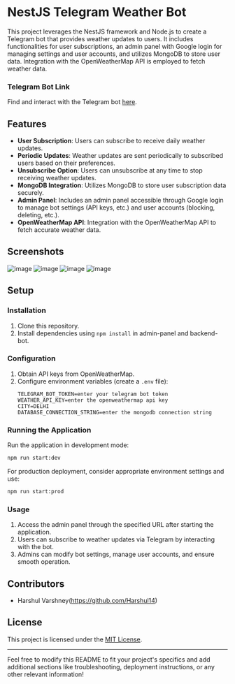 # NestJS Telegram Weather Bot

This project leverages the NestJS framework and Node.js to create a Telegram bot that provides weather updates to users. It includes functionalities for user subscriptions, an admin panel with Google login for managing settings and user accounts, and utilizes MongoDB to store user data. Integration with the OpenWeatherMap API is employed to fetch weather data.

### Telegram Bot Link

Find and interact with the Telegram bot [here](https://t.me/Harshul_AST_Weatherbot).

## Features

- **User Subscription**: Users can subscribe to receive daily weather updates.
- **Periodic Updates**: Weather updates are sent periodically to subscribed users based on their preferences.
- **Unsubscribe Option**: Users can unsubscribe at any time to stop receiving weather updates.
- **MongoDB Integration**: Utilizes MongoDB to store user subscription data securely.
- **Admin Panel**: Includes an admin panel accessible through Google login to manage bot settings (API keys, etc.) and user accounts (blocking, deleting, etc.).
- **OpenWeatherMap API**: Integration with the OpenWeatherMap API to fetch accurate weather data.

## Screenshots
![image](https://github.com/Harshul14/Harshul-Weather-BOT-AST-Consulting/assets/71930077/af52babf-58b0-4c8a-bb13-5457656adb2c)
![image](https://github.com/Harshul14/Harshul-Weather-BOT-AST-Consulting/assets/71930077/823f9b5a-3489-4cbb-9d97-b0b93f329884)
![image](https://github.com/Harshul14/Harshul-Weather-BOT-AST-Consulting/assets/71930077/1a75b0ae-280c-4bdd-8f22-4292cce7885f)
![image](https://github.com/Harshul14/Harshul-Weather-BOT-AST-Consulting/assets/71930077/7888e7e4-1666-4482-b5a2-18261611b2f4)


## Setup

### Installation

1. Clone this repository.
2. Install dependencies using `npm install` in admin-panel and backend-bot.

### Configuration

1. Obtain API keys from OpenWeatherMap.
2. Configure environment variables (create a `.env` file):
   ```
   TELEGRAM_BOT_TOKEN=enter your telegram bot token
   WEATHER_API_KEY=enter the openweathermap api key
   CITY=DELHI
   DATABASE_CONNECTION_STRING=enter the mongodb connection string
   ```
   
### Running the Application

Run the application in development mode:

```bash
npm run start:dev
```

For production deployment, consider appropriate environment settings and use:

```bash
npm run start:prod
```

### Usage

1. Access the admin panel through the specified URL after starting the application.
2. Users can subscribe to weather updates via Telegram by interacting with the bot.
3. Admins can modify bot settings, manage user accounts, and ensure smooth operation.

## Contributors

- Harshul Varshney(https://github.com/Harshul14)

## License

This project is licensed under the [MIT License](LICENSE).

---

Feel free to modify this README to fit your project's specifics and add additional sections like troubleshooting, deployment instructions, or any other relevant information!
